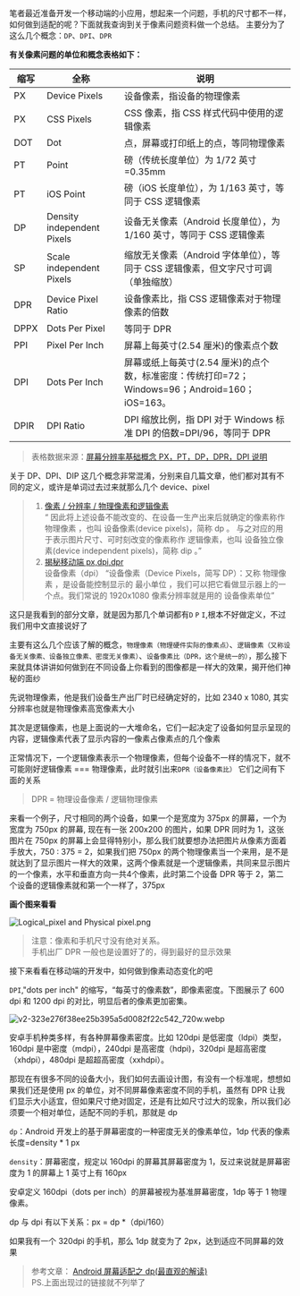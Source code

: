 笔者最近准备开发一个移动端的小应用，想起来一个问题，手机的尺寸都不一样，如何做到适配的呢？下面就我查询到关于像素问题资料做一个总结。
主要分为了这么几个概念：`DP`、`DPI`、`DPR`

**有关像素问题的单位和概念表格如下：**

| 缩写 | 全称                       | 说明                                                                                           |
| ---- | -------------------------- | ---------------------------------------------------------------------------------------------- |
| PX   | Device Pixels              | 设备像素，指设备的物理像素                                                                     |
| PX   | CSS Pixels                 | CSS 像素，指 CSS 样式代码中使用的逻辑像素                                                      |
| DOT  | Dot                        | 点，屏幕或打印纸上的点，等同物理像素                                                           |
| PT   | Point                      | 磅（传统长度单位）为 1/72 英寸=0.35mm                                                          |
| PT   | iOS Point                  | 磅（iOS 长度单位），为 1/163 英寸，等同于 CSS 逻辑像素                                         |
| DP   | Density independent Pixels | 设备无关像素（Android 长度单位），为 1/160 英寸，等同于 CSS 逻辑像素                           |
| SP   | Scale independent Pixels   | 缩放无关像素（Android 字体单位），等同于 CSS 逻辑像素，但文字尺寸可调（单独缩放）              |
| DPR  | Device Pixel Ratio         | 设备像素比，指 CSS 逻辑像素对于物理像素的倍数                                                  |
| DPPX | Dots Per Pixel             | 等同于 DPR                                                                                     |
| PPI  | Pixel Per Inch             | 屏幕上每英寸(2.54 厘米)的像素点个数                                                            |
| DPI  | Dots Per Inch              | 屏幕或纸上每英寸(2.54 厘米)的点个数，标准密度：传统打印=72；Windows=96；Android=160；iOS=163。 |
| DPIR | DPI Ratio                  | DPI 缩放比例，指 DPI 对于 Windows 标准 DPI 的倍数=DPI/96，等同于 DPR                           |

> 表格数据来源：[屏幕分辨率基础概念 PX，PT，DP，DPR，DPI 说明](https://www.cnblogs.com/windfic/p/13174010.html)

关于 DP、DPI、DIP 这几个概念非常混淆，分别来自几篇文章，他们都对其有不同的定义，或许是单词过去过来就那么几个 device、pixel

> 1. [像素 / 分辨率 / 物理像素和逻辑像素](https://juejin.cn/post/6844904094344151054)  
>    “ 因此将上述设备不能改变的、在设备一生产出来后就确定的像素称作 物理像素 ，也叫 设备像素(device pixels)，简称 dp 。
>    与之对应的用于表示图片尺寸、可时刻改变的像素称作 逻辑像素，也叫 设备独立像素(device independent pixels)，简称 dip 。”
> 2. [揭秘移动端 px,dpi,dpr](https://cloud.tencent.com/developer/article/1842222)  
>    设备像素（dpi）
>    “设备像素（Device Pixels，简写 DP）：又称 物理像素 ，是设备能控制显示的 最小单位 ，我们可以把它看做显示器上的一个点。我们常说的 1920x1080 像素分辨率就是用的 设备像素单位”

这只是我看到的部分文章，就是因为那几个单词都有`D` `P` `I`,根本不好做定义，不过我们用中文直接说好了

主要有这么几个应该了解的概念，`物理像素（物理硬件实际的像素点）`、`逻辑像素（又称设备无关像素、设备独立像素、密度无关像素）`、`设备像素比（DPR，这个是统一的）`，那么接下来就具体讲讲如何做到在不同设备上你看到的图像都是一样大的效果，揭开他们神秘的面纱

先说物理像素，他是我们设备生产出厂时已经确定好的，比如 2340 x 1080, 其实分辨率也就是物理像素高宽像素大小

其次是逻辑像素，也是上面说的一大堆命名，它们一起决定了设备如何显示呈现的内容，逻辑像素代表了显示内容的一像素占像素点的几个像素

正常情况下，一个逻辑像素表示一个物理像素，但每个设备不一样的情况下，就不可能刚好逻辑像素 === 物理像素，此时就引出来`DPR（设备像素比）`
它们之间有下面的关系

> DPR = 物理设备像素 / 逻辑物理像素

来看一个例子，尺寸相同的两个设备，如果一个是宽度为 375px 的屏幕，一个为宽度为 750px 的屏幕,
现在有一张 200x200 的图片，如果 DPR 同时为 1，这张图片在 750px 的屏幕上会显得特别小，那么我们就要想办法把图片从像素方面着手放大，750 : 375 = 2，如果我们把 750px 的两个物理像素当一个来用，是不是就达到了显示图片一样大的效果，这两个像素就是一个逻辑像素，共同来显示图片的一个像素，水平和垂直方向一共4个像素，此时第二个设备 DPR 等于 2，第二个设备的逻辑像素就和第一个一样了，375px

**画个图来看看**

![Logical_pixel and Physical pixel.png](https://s2.loli.net/2024/02/02/yMkr3ughHxEmdqI.png)

> 注意：像素和手机尺寸没有绝对关系。  
> 手机出厂 DPR 一般也是设置好了的，得到最好的显示效果

接下来看看在移动端的开发中，如何做到像素动态变化的吧

`DPI`,"dots per inch" 的缩写，“每英寸的像素数”，即像素密度。下图展示了 600 dpi 和 1200 dpi 的对比，明显后者的像素更加密集。

![v2-323e276f38ee25b395a5d0082f22c542_720w.webp](https://s2.loli.net/2024/02/02/fTVHy1mtjiveDsG.webp)

安卓手机种类多样，有各种屏幕像素密度。比如 120dpi 是低密度（ldpi）类型，160dpi 是中密度（mdpi），240dpi 是高密度（hdpi)，320dpi 是超高密度（xhdpi），480dpi 是超超高密度（xxhdpi）。

那现在有很多不同的设备大小，我们如何去画设计图，有没有一个标准呢，想想如果我们还是使用 px 的单位，对不同屏幕像素密度不同的手机，虽然有 DPR 让我们显示大小适宜，但如果尺寸绝对固定，还是有比如尺寸过大的现象，所以我们必须要一个相对单位，适配不同的手机，那就是 dp

`dp`：Android 开发上的基于屏幕密度的一种密度无关的像素单位，1dp 代表的像素长度=density \* 1 px

`density`：屏幕密度，规定以 160dpi 的屏幕其屏幕密度为 1，反过来说就是屏幕密度为 1 的屏幕上 1 英寸上有 160px

安卓定义 160dpi（dots per inch）的屏幕被视为基准屏幕密度，1dp 等于 1 物理像素。

dp 与 dpi 有以下关系：px = dp \*（dpi/160）

如果我有一个 320dpi 的手机，那么 1dp 就变为了 2px，达到适应不同屏幕的效果

> 参考文章： [Android 屏幕适配之 dp(最直观的解读)](https://zhuanlan.zhihu.com/p/309758292)  
> PS.上面出现过的链接就不列举了
